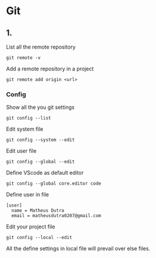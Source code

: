 # Git

## 1.

List all the remote repository
```
git remote -v
```

Add a remote repository in a project

```
git remote add origin <url>
```

### Config

Show all the you git settings

```
git config --list
```

Edit system file

```
git config --system --edit 
```

Edit user file

```
git config --global --edit 
```

Define VScode as default editor

```
git config --global core.editor code
```

Define user in file

```
[user]
  name = Matheus Dutra
  email = matheusdutra0207@gmail.com
```

Edit your project file

```
git config --local --edit 
```
All the define settings in local file will prevail over else files.


